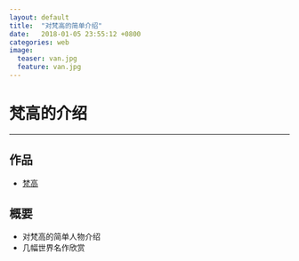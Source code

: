 ```yaml
---
layout: default
title:  "对梵高的简单介绍"
date:   2018-01-05 23:55:12 +0800
categories: web
image:
  teaser: van.jpg
  feature: van.jpg
---
```

# 梵高的介绍
---

## 作品
- <a href="https://yangyulin995.github.io/portfolio/vangogh/">梵高</a>

## 概要
- 对梵高的简单人物介绍
- 几幅世界名作欣赏